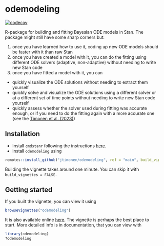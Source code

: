 # odemodeling

[![codecov](https://codecov.io/gh/jtimonen/odemodeling/branch/main/graph/badge.svg?token=YLMK3KO0L0)](https://codecov.io/gh/jtimonen/odemodeling)

R-package for building and fitting Bayesian ODE models in Stan. The package might still have some sharp corners but:
1. once you have learned how to use it, coding up new ODE models should be faster with it than raw Stan
2. once you have created a model with it, you can do the fitting using different ODE solvers (adaptive, non-adaptive) without needing to write new Stan code
3. once you have fitted a model with it, you can 
* quickly visualize the ODE solutions without needing to extract them yourself
* quickly solve and visualize the ODE solutions using a different solver or at a different set of time points without needing to write new Stan code yourself
* quickly assess whether the solver used during fitting was accurate enough, or if you need to do the fitting again with a more accurate one (see the [Timonen et al. (2023)](https://onlinelibrary.wiley.com/doi/full/10.1002/sta4.614))


##  Installation

* Install `cmdstanr` following the instructions [here](https://mc-stan.org/cmdstanr/).
* Install `odemodeling` using

```r
remotes::install_github("jtimonen/odemodeling", ref = "main", build_vignettes = TRUE)
```

Building the vignette takes around one minute. You can skip it with `build_vignettes = FALSE`.

## Getting started

If you built the vignette, you can view it using

```r
browseVignettes("odemodeling")
```

It is also available online [here](https://jtimonen.github.io/om.html). The
vignette is perhaps the best place to start. More detailed info is in documentation, that you can view with
```r
library(odemodeling)
?odemodeling
```
